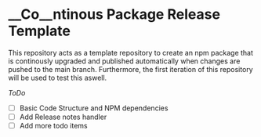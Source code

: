 # __Co__ntinous Package Release Template
This repository acts as a template repository to create an npm package that is continously upgraded and published automatically when changes are pushed to the main branch.
Furthermore, the first iteration of this repository will be used to test this aswell.

*ToDo*
* [ ] Basic Code Structure and NPM dependencies 
* [ ] Add Release notes handler 
* [ ] Add more todo items
